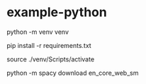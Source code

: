 # example-python
python -m venv venv

pip install -r requirements.txt

source ./venv/Scripts/activate

python -m spacy download en_core_web_sm
